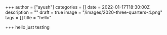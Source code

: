 +++
author = ["ayush"]
categories = []
date = 2022-01-17T18:30:00Z
description = ""
draft = true
image = "/images/2020-three-quarters-4.png"
tags = []
title = "hello"

+++
hello just testing